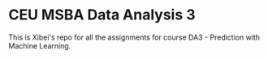# CEU MSBA Data Analysis 3
This is Xibei's repo for all the assignments for course DA3 - Prediction with Machine Learning.
